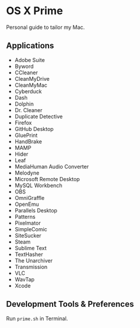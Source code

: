 # OS X Prime
Personal guide to tailor my Mac.

## Applications

- Adobe Suite
- Byword
- CCleaner
- CleanMyDrive
- CleanMyMac
- Cyberduck
- Dash
- Dolphin
- Dr. Cleaner
- Duplicate Detective
- Firefox
- GitHub Desktop
- GluePrint
- HandBrake
- MAMP
- Hider
- Leaf
- MediaHuman Audio Converter
- Melodyne
- Microsoft Remote Desktop
- MySQL Workbench
- OBS
- OmniGraffle
- OpenEmu
- Parallels Desktop
- Patterns
- Pixelmator
- SimpleComic
- SiteSucker
- Steam
- Sublime Text
- TextHasher
- The Unarchiver
- Transmission
- VLC
- WavTap
- Xcode

## Development Tools & Preferences

Run `prime.sh` in Terminal.